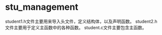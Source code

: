 # stu_management

student1.h文件主要用来导入头文件，定义结构体，以及声明函数。
student2.h文件主要用于定义主函数中的各种函数。
student.c文件主要包含主函数。
